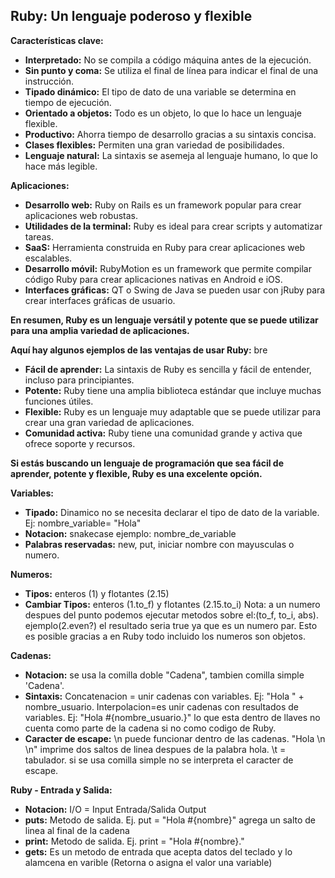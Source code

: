 ## Ruby: Un lenguaje poderoso y flexible

**Características clave:**

* **Interpretado:** No se compila a código máquina antes de la ejecución.
* **Sin punto y coma:** Se utiliza el final de línea para indicar el final de una instrucción.
* **Tipado dinámico:** El tipo de dato de una variable se determina en tiempo de ejecución.
* **Orientado a objetos:** Todo es un objeto, lo que lo hace un lenguaje flexible.
* **Productivo:** Ahorra tiempo de desarrollo gracias a su sintaxis concisa.
* **Clases flexibles:** Permiten una gran variedad de posibilidades.
* **Lenguaje natural:** La sintaxis se asemeja al lenguaje humano, lo que lo hace más legible.

**Aplicaciones:**

* **Desarrollo web:** Ruby on Rails es un framework popular para crear aplicaciones web robustas.
* **Utilidades de la terminal:** Ruby es ideal para crear scripts y automatizar tareas.
* **SaaS:** Herramienta construida en Ruby para crear aplicaciones web escalables.
* **Desarrollo móvil:** RubyMotion es un framework que permite compilar código Ruby para crear aplicaciones nativas en Android e iOS.
* **Interfaces gráficas:** QT o Swing de Java se pueden usar con jRuby para crear interfaces gráficas de usuario.

**En resumen, Ruby es un lenguaje versátil y potente que se puede utilizar para una amplia variedad de aplicaciones.**

**Aquí hay algunos ejemplos de las ventajas de usar Ruby:**
bre
* **Fácil de aprender:** La sintaxis de Ruby es sencilla y fácil de entender, incluso para principiantes.
* **Potente:** Ruby tiene una amplia biblioteca estándar que incluye muchas funciones útiles.
* **Flexible:** Ruby es un lenguaje muy adaptable que se puede utilizar para crear una gran variedad de aplicaciones.
* **Comunidad activa:** Ruby tiene una comunidad grande y activa que ofrece soporte y recursos.

**Si estás buscando un lenguaje de programación que sea fácil de aprender, potente y flexible, Ruby es una excelente opción.**


**Variables:**

* **Tipado:** Dinamico no se necesita declarar el tipo de dato de la variable. Ej: nombre_variable= "Hola"
* **Notacion:** snakecase ejemplo: nombre_de_variable 
* **Palabras reservadas:** new, put, iniciar nombre con mayusculas o numero.

**Numeros:**

* **Tipos:** enteros (1) y flotantes (2.15)
* **Cambiar Tipos:** enteros (1.to_f) y flotantes (2.15.to_i) Nota: a un numero despues del punto podemos ejecutar metodos sobre el:(to_f, to_i, abs). ejemplo(2.even?) el resultado seria true ya que es un numero par. Esto es posible gracias a en Ruby todo incluido los numeros son objetos.

**Cadenas:**

* **Notacion:** se usa la comilla doble "Cadena", tambien comilla simple 'Cadena'.
* **Sintaxis:** Concatenacion = unir cadenas con variables. Ej: "Hola " + nombre_usuario.  Interpolacion=es unir cadenas con resultados de variables. Ej: "Hola #{nombre_usuario.}" lo que esta dentro de llaves no cuenta como parte de la cadena si no como codigo de Ruby.
* **Caracter de escape:** \n puede funcionar dentro de las cadenas. "Hola \n \n" imprime dos saltos de linea despues de la palabra hola. \t = tabulador. si se usa comilla simple no se interpreta el caracter de escape.


**Ruby - Entrada y Salida:**
* **Notacion:** I/O = Input Entrada/Salida Output 
* **puts:** Metodo de salida. Ej. put = "Hola #{nombre}" agrega un salto de linea al final de la cadena
* **print:** Metodo de salida. Ej. print = "Hola #{nombre}."
* **gets:** Es un metodo de entrada que acepta datos del teclado y lo alamcena en varible (Retorna o asigna el valor una variable)



